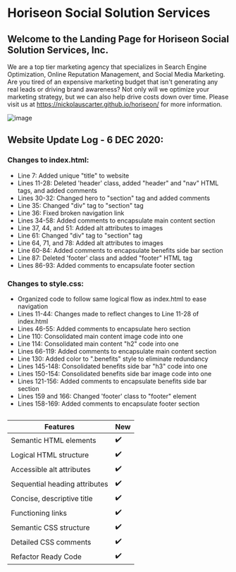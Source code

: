 # Horiseon Social Solution Services

## Welcome to the Landing Page for Horiseon Social Solution Services, Inc.

We are a top tier marketing agency that specializes in Search Engine Optimization, Online Reputation Management, and Social Media Marketing. Are you tired of an expensive marketing budget that isn't generating any real leads or driving brand awareness? Not only will we optimize your marketing strategy, but we can also help drive costs down over time. Please visit us at https://nickolauscarter.github.io/horiseon/ for more information.

![image](https://user-images.githubusercontent.com/73920328/101300257-9a98f800-37fa-11eb-94c4-57fdb905a802.png)

## Website Update Log - 6 DEC 2020:

### Changes to index.html:

- Line 7: Added unique "title" to website
- Lines 11-28: Deleted 'header' class, added "header" and "nav" HTML tags, and added comments
- Lines 30-32: Changed hero to "section" tag and added comments
- Line 35: Changed "div" tag to "section" tag
- Line 36: Fixed broken navigation link
- Lines 34-58: Added comments to encapsulate main content section
- Line 37, 44, and 51: Added alt attributes to images
- Line 61: Changed "div" tag to "section" tag
- Line 64, 71, and 78: Added alt attributes to images
- Line 60-84: Added comments to encapsulate benefits side bar section
- Line 87: Deleted 'footer' class and added "footer" HTML tag
- Lines 86-93: Added comments to encapsulate footer section

### Changes to style.css:

- Organized code to follow same logical flow as index.html to ease navigation
- Lines 11-44: Changes made to reflect changes to Line 11-28 of index.html
- Lines 46-55: Added comments to encapsulate hero section
- Line 110: Consolidated main content image code into one
- Line 114: Consolidated main content "h2" code into one
- Lines 66-119: Added comments to encapsulate main content section
- Line 130: Added color to ".benefits" style to eliminate redundancy
- Lines 145-148: Consolidated benefits side bar "h3" code into one
- Lines 150-154: Consolidated benefits side bar image code into one
- Lines 121-156: Added comments to encapsulate benefits side bar section
- Lines 159 and 166: Changed 'footer' class to "footer" element
- Lines 158-169: Added comments to encapsulate footer section

##

| Features                      | New |
| ----------------------------- | --- |
| Semantic HTML elements        | ✔️  |
| Logical HTML structure        | ✔️  |
| Accessible alt attributes     | ✔️  |
| Sequential heading attributes | ✔️  |
| Concise, descriptive title    | ✔️  |
| Functioning links             | ✔️  |
| Semantic CSS structure        | ✔️  |
| Detailed CSS comments         | ✔️  |
| Refactor Ready Code           | ✔️  |

